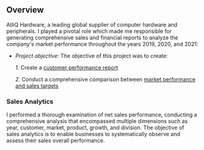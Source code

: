 ## Overview
AtliQ Hardware, a leading global supplier of computer hardware and peripherals. I played a pivotal role which made me responsible for generating comprehensive sales and financial reports to analyze the company's market performance throughout the years 2019, 2020, and 2021:


- *Project objective:*
  The objective of this project was to create:
  
    *1.* Create a [customer performance report](https://github.com/Tabshills/Exel-sales-analysis/blob/main/Customer%20Performance%20Report.pdf) 

    *2.* Conduct a comprehensive comparison between [market performance and sales targets](https://github.com/Tabshills/Exel-sales-analysis/blob/main/Market%20Performance%20vs%20Target.pdf)
  
### Sales Analytics  
I performed a thorough examination of net sales performance, conducting a comprehensive analysis that encompassed multiple dimensions such as year, customer, market, product, growth, and division. The objective of sales analytics is to enable businesses to systematically observe and assess their sales overall performance.
